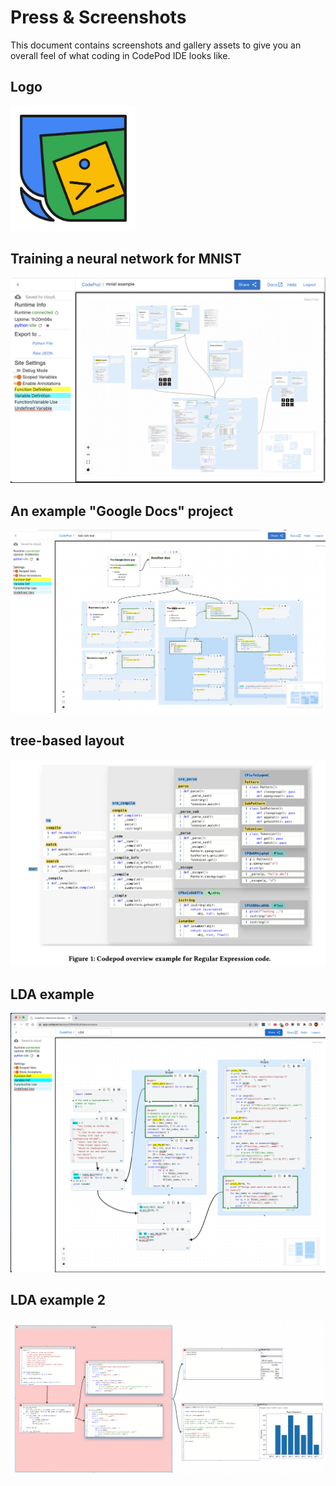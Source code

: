 # Press & Screenshots

This document contains screenshots and gallery assets to give you an overall
feel of what coding in CodePod IDE looks like.

## Logo

<!-- ![logo](/img/logo.png) -->

<img src="/img/logo.png" alt="alt text" width="200"/>

## Training a neural network for MNIST

![mnist](./assets/mnist.png)

## An example "Google Docs" project

![google-docs](/img/google-docs-example.png)

## tree-based layout

![tree-layout](/img/tree.png)

## LDA example

![lda example](/img/lda-example.png)

## LDA example 2

![lda example 2](/img/graph_based_LDA.png)
